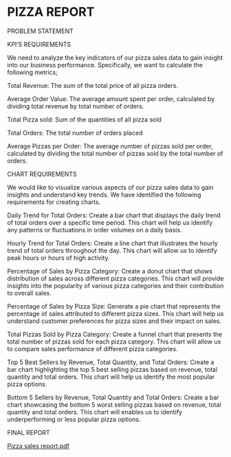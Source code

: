# PIZZA REPORT

PROBLEM STATEMENT

KPI’S REQUIREMENTS

We need to analyze the key  indicators of our pizza sales data to gain insight into our business performance. Specifically, we want to calculate the following metrics;

Total Revenue: The sum of the total price of all pizza orders.

Average Order Value: The average amount spent per order, calculated by dividing total revenue by total number of orders.

Total Pizza sold: Sum of the quantities of all pizza sold

Total Orders: The total number of orders placed

Average Pizzas per Order: The average number of pizzas sold per order, calculated by dividing the total number of pizzas sold by the total number of orders.

CHART REQUIREMENTS

We would like to visualize various aspects of our pizza sales data to gain insights and understand key trends. We have identified the following requirements for creating charts.

Daily Trend for Total Orders: Create a bar chart that displays the daily trend of total orders over a specific time period. This chart will help us identify any patterns or fluctuations in order volumes on a daily basis.

Hourly Trend for Total Orders: Create a line chart that illustrates the hourly trend of total orders throughout the day. This chart will allow us to identify peak hours or hours of high activity.

Percentage of Sales by Pizza Category: Create a donut chart that shows distribution of sales across different pizza categories. This chart will provide insights into the popularity of various pizza categories and their contribution to overall sales.

Percentage of Sales by Pizza Size: Generate a pie chart that represents the percentage of sales attributed to different pizza sizes. This chart will help us understand customer preferences for pizza sizes and their impact on sales.

Total Pizzas Sold by Pizza Category: Create a funnel chart that presents the total number of pizzas sold for each pizza category. This chart will allow us to compare sales performance of different pizza categories.

Top 5 Best Sellers by Revenue, Total Quantity, and Total Orders: Create a bar chart highlighting the top 5 best selling pizzas based on revenue, total quantity and total orders. This chart will help us identify the most popular pizza options.

Bottom 5 Sellers by Revenue, Total Quantity and Total Orders: Create a bar chart showcasing the bottom 5 worst selling pizzas based on revenue, total quantity and total orders. This chart will enables us to identify underperforming or less popular pizza options.

FINAL REPORT

[Pizza sales report.pdf](https://github.com/Mugisha112/Pizza_sales_PBI/files/12655144/Pizza.sales.report.pdf)



